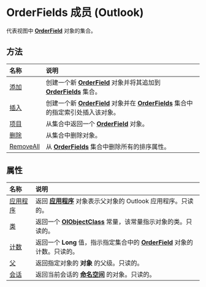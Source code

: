 
# OrderFields 成员 (Outlook)


代表视图中  **[OrderField](4ae32270-bde9-3178-bca3-f8d145779d3d.md)** 对象的集合。


## 方法



|**名称**|**说明**|
|:-----|:-----|
|[添加](aabd32ef-e707-ddc5-24b6-723293273e56.md)|创建一个新  **[OrderField](4ae32270-bde9-3178-bca3-f8d145779d3d.md)** 对象并将其追加到 **[OrderFields](e115fb80-352d-fd2e-c1c3-d266776fe122.md)** 集合。|
|[插入](b866034d-4999-ebab-7f18-5fd63f169564.md)|创建一个新  **[OrderField](4ae32270-bde9-3178-bca3-f8d145779d3d.md)** 对象并在 **[OrderFields](e115fb80-352d-fd2e-c1c3-d266776fe122.md)** 集合中的指定索引处插入该对象。|
|[项目](0738f59e-8eda-18af-1aee-13d566c248db.md)|从集合中返回一个  **[OrderField](4ae32270-bde9-3178-bca3-f8d145779d3d.md)** 对象。|
|[删除](f560a900-873b-5aab-0a09-4477f0e50503.md)|从集合中删除对象。|
|[RemoveAll](181c99a5-e7bd-ed9f-fae7-6d68de500b01.md)|从  **[OrderFields](e115fb80-352d-fd2e-c1c3-d266776fe122.md)** 集合中删除所有的排序属性。|

## 属性



|**名称**|**说明**|
|:-----|:-----|
|[应用程序](39aa9124-9993-8a21-d0de-c7b2d81b2b23.md)|返回 **[应用程序](797003e7-ecd1-eccb-eaaf-32d6ddde8348.md)** 对象表示父对象的 Outlook 应用程序。只读的。|
|[类](7b0bf2f9-290d-98b9-fa76-df6b29484146.md)|返回一个 **[OlObjectClass](33d724b3-df3c-2a7f-a80f-93b66d96f588.md)** 常量，该常量指示对象的类。只读的。|
|[计数](31978ea9-f55b-a5c9-0770-6fd8701d42eb.md)|返回一个 **Long** 值，指示指定集合中的 **[OrderField](4ae32270-bde9-3178-bca3-f8d145779d3d.md)** 对象的计数。只读的。|
|[父](ea9c5766-c0d3-6d3c-ed3f-5a1bf9f31197.md)|返回指定对象的 **对象** 的父级。只读的。|
|[会话](cf1ea6e2-a4fb-0d54-268a-fae589448129.md)|返回当前会话的 **[命名空间](f0dcaa19-07f5-5d42-a3bf-2e42b7885644.md)** 的对象。只读的。|
